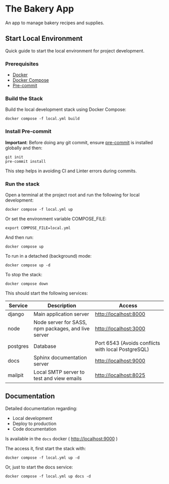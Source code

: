 # The Bakery App

An app to manage bakery recipes and supplies.

## Start Local Environment

Quick guide to start the local environment for project development.

### Prerequisites

- [Docker](https://docs.docker.com/get-docker/)
- [Docker Compose](https://docs.docker.com/compose/install/)
- [Pre-commit](https://pre-commit.com/#installation)

### Build the Stack

Build the local development stack using Docker Compose:

    docker compose -f local.yml build

### Install Pre-commit

**Important**: Before doing any git commit, ensure [pre-commit](https://pre-commit.com/#installation) is installed globally and then:

    git init
    pre-commit install

This step helps in avoiding CI and Linter errors during commits.

### Run the stack

Open a terminal at the project root and run the following for local development:

    docker compose -f local.yml up

Or set the environment variable COMPOSE_FILE:

    export COMPOSE_FILE=local.yml

And then run:

    docker compose up

To run in a detached (background) mode:

    docker compose up -d

To stop the stack:

    docker compose down

This should start the following services:

| Service  | Description                                         | Access                                             |
| -------- | --------------------------------------------------- | -------------------------------------------------- |
| django   | Main application server                             | <http://localhost:8000>                            |
| node     | Node server for SASS, npm packages, and live server | <http://localhost:3000>                            |
| postgres | Database                                            | Port 6543 (Avoids conflicts with local PostgreSQL) |
| docs     | Sphinx documentation server                         | <http://localhost:9000>                            |
| mailpit  | Local SMTP server to test and view emails           | <http://localhost:8025>                            |

## Documentation

Detailed documentation regarding:

- Local development
- Deploy to production
- Code documentation

Is available in the `docs` docker ( <http://localhost:9000> )

The access it, first start the stack with:

    docker compose -f local.yml up -d

Or, just to start the docs service:

    docker compose -f local.yml up docs -d
